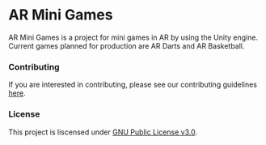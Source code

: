 # AR Mini Games
AR Mini Games is a project for mini games in AR by using the Unity engine. Current games planned for production are AR Darts and AR Basketball.

### Contributing
If you are interested in contributing, please see our contributing guidelines [here](https://github.com/nyu-software-engineering/ar-mini-games/blob/master/CONTRIBUTING.md).

### License
This project is liscensed under [GNU Public License v3.0](https://github.com/nyu-software-engineering/ar-mini-games/blob/master/LICENSE).
